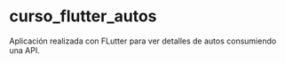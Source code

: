 # curso_flutter_autos
Aplicación realizada con FLutter para ver detalles de autos consumiendo una API.
